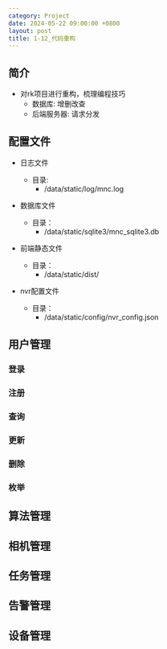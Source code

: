 ```yaml
---
category: Project
date: 2024-05-22 09:00:00 +0800
layout: post
title: 1-12_代码重构
---
```

## 简介

+ 对rk项目进行重构，梳理编程技巧
  + 数据库: 增删改查
  + 后端服务器: 请求分发

## 配置文件

+ 日志文件
  + 目录:
    + /data/static/log/mnc.log

+ 数据库文件
  + 目录：
    + /data/static/sqlite3/mnc_sqlite3.db

+ 前端静态文件
  + 目录：
    + /data/static/dist/

+ nvr配置文件
  + 目录：
    + /data/static/config/nvr_config.json

## 用户管理

### 登录

### 注册

### 查询

### 更新

### 删除

### 枚举

## 算法管理

## 相机管理

## 任务管理

## 告警管理

## 设备管理